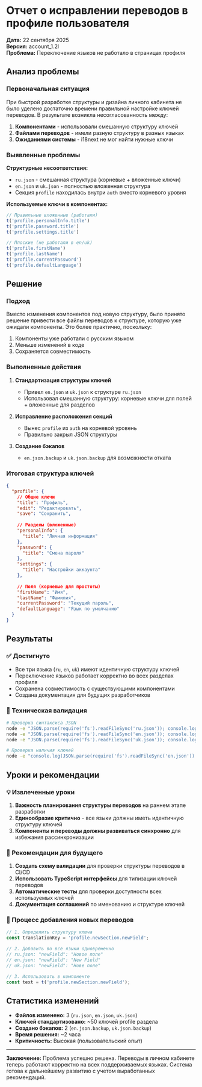 # Отчет о исправлении переводов в профиле пользователя

**Дата:** 22 сентября 2025  
**Версия:** account_1.2l  
**Проблема:** Переключение языков не работало в страницах профиля

## Анализ проблемы

### Первоначальная ситуация
При быстрой разработке структуры и дизайна личного кабинета не было уделено достаточно времени правильной настройке ключей переводов. В результате возникла несогласованность между:

1. **Компонентами** - использовали смешанную структуру ключей
2. **Файлами переводов** - имели разную структуру в разных языках
3. **Ожиданиями системы** - i18next не мог найти нужные ключи

### Выявленные проблемы

**Структурные несоответствия:**
- `ru.json` - смешанная структура (корневые + вложенные ключи)
- `en.json` и `uk.json` - полностью вложенная структура  
- Секция `profile` находилась внутри `auth` вместо корневого уровня

**Используемые ключи в компонентах:**
```typescript
// Правильные вложенные (работали)
t('profile.personalInfo.title')
t('profile.password.title') 
t('profile.settings.title')

// Плоские (не работали в en/uk)
t('profile.firstName')
t('profile.lastName')
t('profile.currentPassword')
t('profile.defaultLanguage')
```

## Решение

### Подход
Вместо изменения компонентов под новую структуру, было принято решение привести все файлы переводов к структуре, которую уже ожидали компоненты. Это более практично, поскольку:

1. Компоненты уже работали с русским языком
2. Меньше изменений в коде
3. Сохраняется совместимость

### Выполненные действия

1. **Стандартизация структуры ключей**
   - Привел `en.json` и `uk.json` к структуре `ru.json`
   - Использовал смешанную структуру: корневые ключи для полей + вложенные для разделов

2. **Исправление расположения секций**
   - Вынес `profile` из `auth` на корневой уровень
   - Правильно закрыл JSON структуры

3. **Создание бэкапов**
   - `en.json.backup` и `uk.json.backup` для возможности отката

### Итоговая структура ключей

```json
{
  "profile": {
    // Общие ключи
    "title": "Профиль",
    "edit": "Редактировать", 
    "save": "Сохранить",
    
    // Разделы (вложенные)
    "personalInfo": {
      "title": "Личная информация"
    },
    "password": {
      "title": "Смена пароля"  
    },
    "settings": {
      "title": "Настройки аккаунта"
    },
    
    // Поля (корневые для простоты)
    "firstName": "Имя",
    "lastName": "Фамилия",
    "currentPassword": "Текущий пароль",
    "defaultLanguage": "Язык по умолчанию"
  }
}
```

## Результаты

### ✅ Достигнуто
- Все три языка (`ru`, `en`, `uk`) имеют идентичную структуру ключей
- Переключение языков работает корректно во всех разделах профиля
- Сохранена совместимость с существующими компонентами
- Создана документация для будущих разработчиков

### 🔧 Техническая валидация
```bash
# Проверка синтаксиса JSON
node -e "JSON.parse(require('fs').readFileSync('ru.json')); console.log('ru.json: OK')"
node -e "JSON.parse(require('fs').readFileSync('en.json')); console.log('en.json: OK')" 
node -e "JSON.parse(require('fs').readFileSync('uk.json')); console.log('uk.json: OK')"

# Проверка наличия ключей
node -e "console.log(JSON.parse(require('fs').readFileSync('en.json')).profile.firstName)"
```

## Уроки и рекомендации

### 💡 Извлеченные уроки
1. **Важность планирования структуры переводов** на раннем этапе разработки
2. **Единообразие критично** - все языки должны иметь идентичную структуру ключей
3. **Компоненты и переводы должны развиваться синхронно** для избежания рассинхронизации

### 🎯 Рекомендации для будущего
1. **Создать схему валидации** для проверки структуры переводов в CI/CD
2. **Использовать TypeScript интерфейсы** для типизации ключей переводов  
3. **Автоматические тесты** для проверки доступности всех используемых ключей
4. **Документация соглашений** по именованию и структуре ключей

### 🔄 Процесс добавления новых переводов
```typescript
// 1. Определить структуру ключа
const translationKey = 'profile.newSection.newField';

// 2. Добавить во все языки одновременно
// ru.json: "newField": "Новое поле"
// en.json: "newField": "New Field"  
// uk.json: "newField": "Нове поле"

// 3. Использовать в компоненте
const text = t('profile.newSection.newField');
```

## Статистика изменений

- **Файлов изменено:** 3 (`ru.json`, `en.json`, `uk.json`)
- **Ключей стандартизовано:** ~50 ключей profile раздела
- **Создано бэкапов:** 2 (`en.json.backup`, `uk.json.backup`)
- **Время решения:** ~2 часа
- **Критичность:** Высокая (пользовательский опыт)

---

**Заключение:** Проблема успешно решена. Переводы в личном кабинете теперь работают корректно на всех поддерживаемых языках. Система готова к дальнейшему развитию с учетом выработанных рекомендаций.